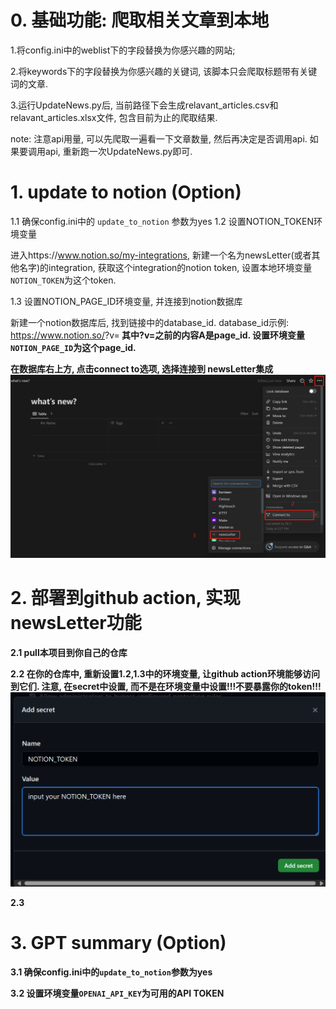 # 0. 基础功能: 爬取相关文章到本地
1.将config.ini中的weblist下的字段替换为你感兴趣的网站;

2.将keywords下的字段替换为你感兴趣的关键词, 该脚本只会爬取标题带有关键词的文章.

3.运行UpdateNews.py后, 当前路径下会生成relavant_articles.csv和relavant_articles.xlsx文件, 包含目前为止的爬取结果.



note: 注意api用量, 可以先爬取一遍看一下文章数量, 然后再决定是否调用api. 如果要调用api, 重新跑一次UpdateNews.py即可.

# 1. update to notion  (Option)
1.1 确保config.ini中的 `update_to_notion` 参数为yes
1.2 设置NOTION_TOKEN环境变量

进入https://www.notion.so/my-integrations, 新建一个名为newsLetter(或者其他名字)的integration, 获取这个integration的notion token, 设置本地环境变量`NOTION_TOKEN`为这个token.


1.3 设置NOTION_PAGE_ID环境变量, 并连接到notion数据库

新建一个notion数据库后, 找到链接中的database_id.
database_id示例: 
https://www.notion.so/<A>?v=<B>
其中?v=之前的内容A是page_id.
设置环境变量`NOTION_PAGE_ID`为这个page_id.

在数据库右上方, 点击connect to选项, 选择连接到
newsLetter集成
![Alt text](image-1.png)


# 2. 部署到github action, 实现newsLetter功能

2.1 pull本项目到你自己的仓库

2.2 在你的仓库中, 重新设置1.2,1.3中的环境变量, 让github action环境能够访问到它们. 注意, 在secret中设置, 而不是在环境变量中设置!!!不要暴露你的token!!!
![img.png](img.png)

2.3

# 3. GPT summary (Option)

3.1 确保config.ini中的`update_to_notion`参数为yes

3.2 设置环境变量`OPENAI_API_KEY`为可用的API TOKEN



